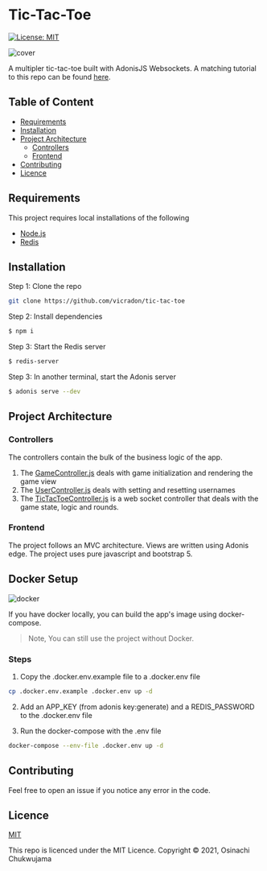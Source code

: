 # Tic-Tac-Toe

[![License: MIT](https://img.shields.io/badge/License-MIT-green.svg)](https://opensource.org/licenses/MIT)

![cover](https://user-images.githubusercontent.com/40396070/103453801-e77acc00-4cdd-11eb-9649-5fe2fbd33114.png)

A multipler tic-tac-toe built with AdonisJS Websockets. A matching tutorial to this repo can be found [here]().

## Table of Content

- [Requirements](#Requirements)
- [Installation](#installation)
- [Project Architecture](#Project-Architecture)
  - [Controllers](#Controllers)
  - [Frontend](#Frontend)
- [Contributing](#contributing)
- [Licence](#Licence)

## Requirements

This project requires local installations of the following

- [Node.js](https://nodejs.org)
- [Redis](https://redis.io/topics/quickstart#installing-redis)

## Installation

Step 1: Clone the repo

```bash
git clone https://github.com/vicradon/tic-tac-toe
```

Step 2: Install dependencies

```bash
$ npm i
```

Step 3: Start the Redis server

```bash
$ redis-server
```

Step 3: In another terminal, start the Adonis server

```bash
$ adonis serve --dev
```

## Project Architecture

### Controllers

The controllers contain the bulk of the business logic of the app.

1. The [GameController.js](/app/Controllers/Http/GameController.js) deals with game initialization and rendering the game view
2. The [UserController.js](/app/Controllers/Http/UserController.js) deals with setting and resetting usernames
3. The [TicTacToeController.js](/app/Controllers/Http/TicTacToeController.js) is a web socket controller that deals with the game state, logic and rounds.

### Frontend

The project follows an MVC architecture. Views are written using Adonis edge. The project uses pure javascript and bootstrap 5.

## Docker Setup

![docker](https://user-images.githubusercontent.com/40396070/104172582-ce23ff00-5404-11eb-8ce5-d98e017e089f.png)

If you have docker locally, you can build the app's image using docker-compose.

> Note, You can still use the project without Docker.

### Steps

1. Copy the .docker.env.example file to a .docker.env file

```bash
cp .docker.env.example .docker.env up -d
```

2. Add an APP_KEY (from adonis key:generate) and a REDIS_PASSWORD to the .docker.env file

3. Run the docker-compose with the .env file

```bash
docker-compose --env-file .docker.env up -d
```

## Contributing

Feel free to open an issue if you notice any error in the code.

## Licence

[MIT](/LICENCE)

This repo is licenced under the MIT Licence.
Copyright &copy; 2021, Osinachi Chukwujama
